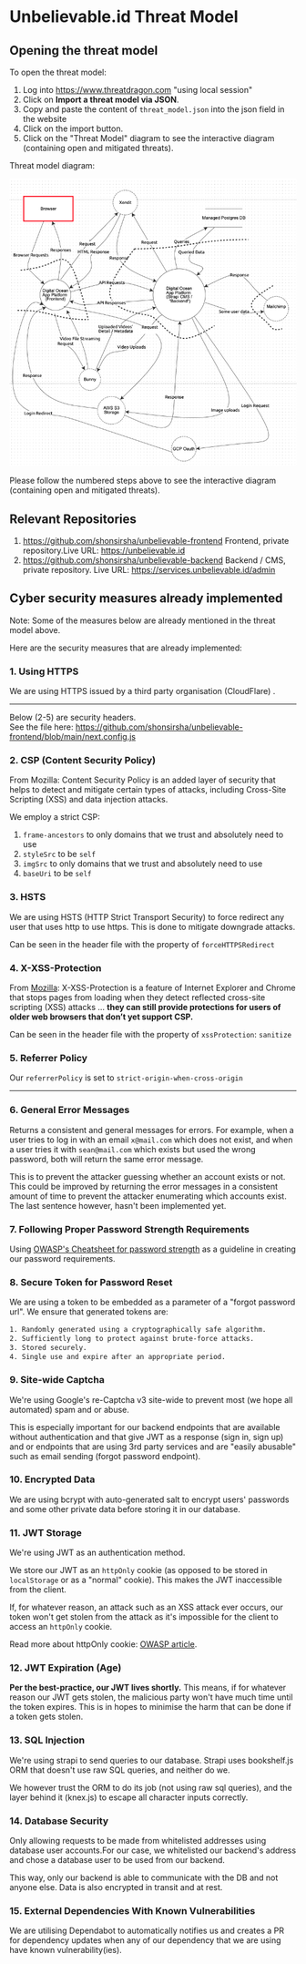 # Unbelievable.id Threat Model

## Opening the threat model

To open the threat model:

1. Log into https://www.threatdragon.com "using local session"
2. Click on **Import a threat model via JSON**.
3. Copy and paste the content of `threat_model.json` into the json field in the website
4. Click on the import button.
5. Click on the "Threat Model" diagram to see the interactive diagram (containing open and mitigated threats).

Threat model diagram:

![Threat model](Diagram.png "Threat model")

Please follow the numbered steps above to see the interactive diagram (containing open and mitigated threats).

## Relevant Repositories

1. https://github.com/shonsirsha/unbelievable-frontend Frontend, private repository.Live URL: https://unbelievable.id
2. https://github.com/shonsirsha/unbelievable-backend Backend / CMS, private repository. Live URL: https://services.unbelievable.id/admin

## Cyber security measures already implemented

Note: Some of the measures below are already mentioned in the threat model above.

Here are the security measures that are already implemented:

### 1. Using HTTPS

We are using HTTPS issued by a third party organisation (CloudFlare) .

<hr>

Below (2-5) are security headers.  
See the file here: https://github.com/shonsirsha/unbelievable-frontend/blob/main/next.config.js

### 2. CSP (Content Security Policy)

From Mozilla: Content Security Policy is an added layer of security that helps to detect and mitigate certain types of attacks, including Cross-Site Scripting (XSS) and data injection attacks.

We employ a strict CSP:

1. `frame-ancestors` to only domains that we trust and absolutely need to use
2. `styleSrc` to be `self`
3. `imgSrc` to only domains that we trust and absolutely need to use
4. `baseUri` to be `self`

### 3. HSTS

We are using HSTS (HTTP Strict Transport Security) to force redirect any user that uses http to use https. This is done to mitigate downgrade attacks.

Can be seen in the header file with the property of `forceHTTPSRedirect`

### 4. X-XSS-Protection

From [Mozilla](https://infosec.mozilla.org/guidelines/web_security#x-xss-protection): X-XSS-Protection is a feature of Internet Explorer and Chrome that stops pages from loading when they detect reflected cross-site scripting (XSS) attacks ... **they can still provide protections for users of older web browsers that don’t yet support CSP.**

Can be seen in the header file with the property of `xssProtection`: `sanitize`

### 5. Referrer Policy

Our `referrerPolicy` is set to `strict-origin-when-cross-origin`

<hr>

### 6. General Error Messages

Returns a consistent and general messages for errors. For example, when a user tries to log in with an email `x@mail.com` which does not exist, and when a user tries it with `sean@mail.com` which exists but used the wrong password, both will return the same error message.

This is to prevent the attacker guessing whether an account exists or not. This could be improved by returning the error messages in a consistent amount of time to prevent the attacker enumerating which accounts exist. The last sentence however, hasn't been implemented yet.

### 7. Following Proper Password Strength Requirements

Using [OWASP's Cheatsheet for password strength](https://cheatsheetseries.owasp.org/cheatsheets/Authentication_Cheat_Sheet.html#implement-proper-password-strength-controls) as a guideline in creating our password requirements.

### 8. Secure Token for Password Reset

We are using a token to be embedded as a parameter of a "forgot password url".
We ensure that generated tokens are:

    1. Randomly generated using a cryptographically safe algorithm.
    2. Sufficiently long to protect against brute-force attacks.
    3. Stored securely.
    4. Single use and expire after an appropriate period.

### 9. Site-wide Captcha

We're using Google's re-Captcha v3 site-wide to prevent most (we hope all automated) spam and or abuse.

This is especially important for our backend endpoints that are available without authentication and that give JWT as a response (sign in, sign up) and or endpoints that are using 3rd party services and are "easily abusable" such as email sending (forgot password endpoint).

### 10. Encrypted Data

We are using bcrypt with auto-generated salt to encrypt users' passwords and some other private data before storing it in our database.

### 11. JWT Storage

We're using JWT as an authentication method.

We store our JWT as an `httpOnly` cookie (as opposed to be stored in `localStorage` or as a "normal" cookie). This makes the JWT inaccessible from the client.

If, for whatever reason, an attack such as an XSS attack ever occurs, our token won't get stolen from the attack as it's impossible for the client to access an `httpOnly` cookie.

Read more about httpOnly cookie: [OWASP article](https://owasp.org/www-community/HttpOnly).

### 12. JWT Expiration (Age)

**Per the best-practice, our JWT lives shortly.** This means, if for whatever reason our JWT gets stolen, the malicious party won't have much time until the token expires. This is in hopes to minimise the harm that can be done if a token gets stolen.

### 13. SQL Injection

We're using strapi to send queries to our database. Strapi uses bookshelf.js ORM that doesn't use raw SQL queries, and neither do we.

We however trust the ORM to do its job (not using raw sql queries), and the layer behind it (knex.js) to escape all character inputs correctly.

### 14. Database Security

Only allowing requests to be made from whitelisted addresses using database user accounts.For our case, we whitelisted our backend's address and chose a database user to be used from our backend.

This way, only our backend is able to communicate with the DB and not anyone else. Data is also encrypted in transit and at rest.

### 15. External Dependencies With Known Vulnerabilities

We are utilising Dependabot to automatically notifies us and creates a PR for dependency updates when any of our dependency that we are using have known vulnerability(ies).

